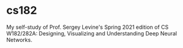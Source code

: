 # cs182
My self-study of Prof. Sergey Levine's Spring 2021 edition of CS W182/282A: Designing, Visualizing and Understanding Deep Neural Networks.
